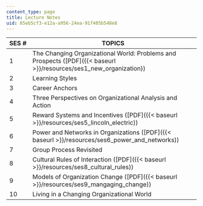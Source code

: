 ```yaml
---
content_type: page
title: Lecture Notes
uid: 85eb5cf3-e12a-a956-24ea-91f405b548e8
---
```


| SES # | TOPICS |
| --- | --- |
| 1 | The Changing Organizational World: Problems and Prospects ([PDF]({{< baseurl >}}/resources/ses1_new_organization)) |
| 2 | Learning Styles |
| 3 | Career Anchors |
| 4 | Three Perspectives on Organizational Analysis and Action |
| 5 | Reward Systems and Incentives ([PDF]({{< baseurl >}}/resources/ses5_lincoln_electric)) |
| 6 | Power and Networks in Organizations ([PDF]({{< baseurl >}}/resources/ses6_power_and_networks)) |
| 7 | Group Process Revisited |
| 8 | Cultural Rules of Interaction ([PDF]({{< baseurl >}}/resources/ses8_cultural_rules)) |
| 9 | Models of Organization Change ([PDF]({{< baseurl >}}/resources/ses9_mangaging_change)) |
| 10 | Living in a Changing Organizational World